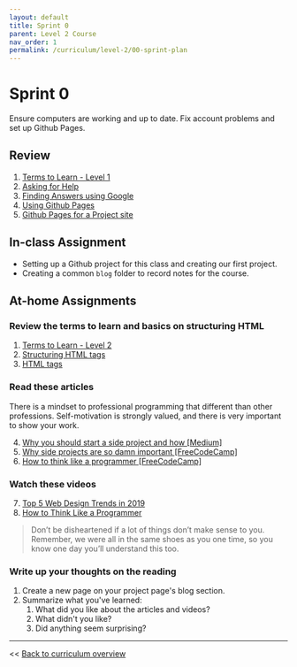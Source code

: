 ```yaml
---
layout: default
title: Sprint 0
parent: Level 2 Course
nav_order: 1
permalink: /curriculum/level-2/00-sprint-plan
---
```



# Sprint 0
Ensure computers are working and up to date. Fix account problems and set up Github Pages.

## Review
1. [Terms to Learn - Level 1](../../modules/terms-to-learn/level-1)
2. [Asking for Help](../../modules/asking-for-help)
3. [Finding Answers using Google](../../modules/finding-answers-using-google)
4. [Using Github Pages](../../modules/using-github-pages)
5. [Github Pages for a Project site](https://pages.github.com/)


## In-class Assignment
* Setting up a Github project for this class and creating our first project. 
* Creating a common `blog` folder to record notes for the course.

## At-home Assignments
### Review the terms to learn and basics on structuring HTML
1. [Terms to Learn - Level 2](../../modules/terms-to-learn/level-2) 
2. [Structuring HTML tags](../../modules/structuring-html-pages)
3. [HTML tags](../../modules/using-html-tags)

### Read these articles 
There is a mindset to professional programming that different than other professions. Self-motivation is strongly valued, and there is very important to show your work. 

4. [Why you should start a side project and how [Medium]](https://medium.com/ideas-at-igenius/why-you-should-start-a-side-project-and-how-8e63a33187e5)
5. [Why side projects are so damn important [FreeCodeCamp]](https://www.freecodecamp.org/news/why-side-projects-are-so-damn-important-239ba37209e/)
6. [How to think like a programmer [FreeCodeCamp]](https://www.freecodecamp.org/news/how-to-think-like-a-programmer-lessons-in-problem-solving-d1d8bf1de7d2/)

### Watch these videos
7. [Top 5 Web Design Trends in 2019](https://www.youtube.com/watch?v=fzwOBOjSto8)
8. [How to Think Like a Programmer](https://www.youtube.com/watch?v=rWMuEIcdJP4)

> Don’t be disheartened if a lot of things don’t make sense to you. Remember, we were all in the same shoes as you one time, so you know one day you’ll understand this too. 

### Write up your thoughts on the reading
1. Create a new page on your project page's blog section.
2. Summarize what you've learned:
   1. What did you like about the articles and videos?
   2. What didn't you like? 
   3. Did anything seem surprising? 

---
<< [Back to curriculum overview](../level-2)
